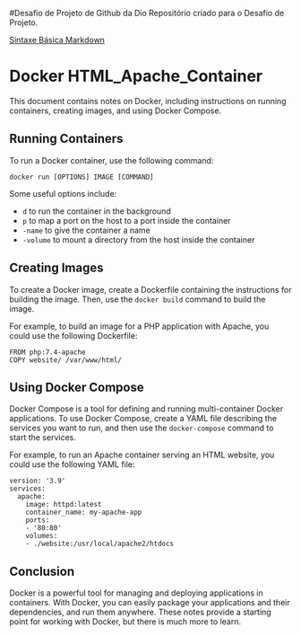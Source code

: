 #Desafio de Projeto de Github da Dio
Repositório criado para o Desafio de Projeto.

[Sintaxe Básica Markdown](https://www.markdownguide.org/basic-syntax)

# Docker HTML_Apache_Container

This document contains notes on Docker, including instructions on running containers, creating images, and using Docker Compose.

## Running Containers

To run a Docker container, use the following command:

```
docker run [OPTIONS] IMAGE [COMMAND]

```

Some useful options include:

- `d` to run the container in the background
- `p` to map a port on the host to a port inside the container
- `-name` to give the container a name
- `-volume` to mount a directory from the host inside the container

## Creating Images

To create a Docker image, create a Dockerfile containing the instructions for building the image. Then, use the `docker build` command to build the image.

For example, to build an image for a PHP application with Apache, you could use the following Dockerfile:

```
FROM php:7.4-apache
COPY website/ /var/www/html/

```

## Using Docker Compose

Docker Compose is a tool for defining and running multi-container Docker applications. To use Docker Compose, create a YAML file describing the services you want to run, and then use the `docker-compose` command to start the services.

For example, to run an Apache container serving an HTML website, you could use the following YAML file:

```
version: '3.9'
services:
  apache:
    image: httpd:latest
    container_name: my-apache-app
    ports:
    - '80:80'
    volumes:
    - ./website:/usr/local/apache2/htdocs

```

## Conclusion

Docker is a powerful tool for managing and deploying applications in containers. With Docker, you can easily package your applications and their dependencies, and run them anywhere. These notes provide a starting point for working with Docker, but there is much more to learn.
